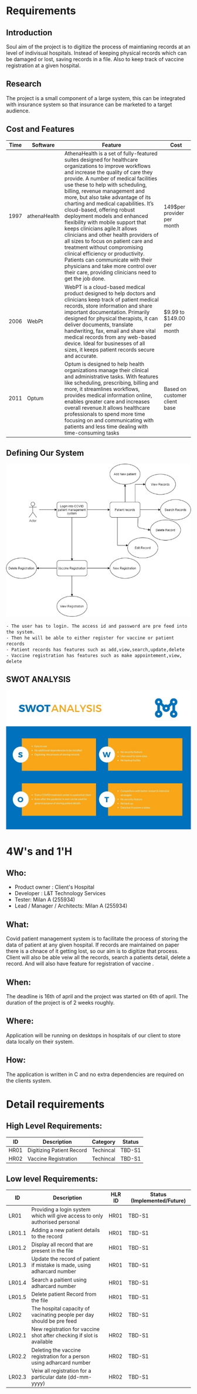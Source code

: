 # Requirements
## Introduction
 Soul aim of the project is to digitize the process of maintianing records at an level of indivisual hospitals. Instead of keeping physical records which can be damaged or lost, saving records in a file. Also to keep track of vaccine registration at a given hospital.

## Research
The project is a small component of a large system, this can be integrated with insurance system so that insurance can be marketed to a target audience. 
## Cost and Features
| Time | Software |Feature| Cost | 
| ----- | ----- | ------- | ---------|
| 1997 |athenaHealth| AthenaHealth is a set of fully-featured suites designed for healthcare organizations to improve workflows and increase the quality of care they provide. A number of medical facilities use these to help with scheduling, billing, revenue management and more, but also take advantage of its charting and medical capabilities. It’s cloud-based, offering robust deployment models and enhanced flexibility with mobile support that keeps clinicians agile.It allows clinicians and other health providers of all sizes to focus on patient care and treatment without compromising clinical efficiency or productivity. Patients can communicate with their physicians and take more control over their care, providing clinicians need to get the job done. | 149$per provider per month| 
| 2006| WebPt| WebPT is a cloud-based medical product designed to help doctors and clinicians keep track of patient medical records, store information and share important documentation. Primarily designed for physical therapists, it can deliver documents, translate handwriting, fax, email and share vital medical records from any web-based device. Ideal for businesses of all sizes, it keeps patient records secure and accurate. | $9.99 to $149.00 per month|
| 2011 | Optum| Optum is designed to help health organizations manage their clinical and administrative tasks. With features like scheduling, prescribing, billing and more, it streamlines workflows, provides medical information online, enables greater care and increases overall revenue.It allows healthcare professionals to spend more time focusing on and communicating with patients and less time dealing with time-consuming tasks | Based on customer client base| 




## Defining Our System
   ![Our System](https://github.com/255934/COVID_PATIENT_MANAGEMENT_SYSTEM/blob/main/6_ImagesAndVideos/temp_system_diagram.png)
    
    
    - The user has to login. The access id and password are pre feed into the system.
    - Then he will be able to either register for vaccine or patient records
    - Patient records has features such as add,view,search,update,delete
    - Vaccine registration has features such as make appointement,view, delete
## SWOT ANALYSIS
![SWOT-Analysis](https://github.com/255934/COVID_PATIENT_MANAGEMENT_SYSTEM/blob/main/6_ImagesAndVideos/SWOT.jpg)

# 4W&#39;s and 1&#39;H

## Who:
- Product owner : Client's Hospital
- Developer : L&T Technology Services
- Tester: Milan A (255934)
- Lead / Manager / Architects: Milan A (255934)

## What:
 Covid patient management system is to facilitate the process of storing the data of patient at any given hospital. If records are maintained on paper there is a chnace of it getting lost, so our aim is to digitize that process. Client will also be able veiw all the records, search a patients detail, delete a record. And will also have feature for registration of vaccine .


## When:
The deadline is 16th of april and the project was started on 6th of april. The duration of the project is of 2 weeks roughly.

## Where:

Application will be running on desktops in hospitals of our client to store data locally on their system.

## How:
The application is written in C and no extra dependencies are required on the clients system.

# Detail requirements
## High Level Requirements: 
| ID | Description | Category | Status | 
| ----- | ----- | ------- | ---------|
| HR01 | Digitizing Patient Record| Techincal | TBD-S1 | 
| HR02 | Vaccine Registration | Techincal | TBD-S1 |

##  Low level Requirements:
 
| ID | Description | HLR ID | Status (Implemented/Future) |
| ------ | --------- | ------ | ----- |
| LR01 |Providing a login system which will give access to only authorised personal| HR01 | TBD-S1 |
| LR01.1 | Adding a new patient details to the record | HR01 | TBD-S1 |
| LR01.2 | Display all record that are present in the file | HR01 | TBD-S1 |
| LR01.3| Update the record of patient if mistake is made, using adharcard number | HR01 | TBD-S1 |
| LR01.4 |Search a paitient using adharcard number | HR01 | TBD-S1 |
| LR01.5 |Delete patient Record from the file | HR01 | TBD-S1 |
| LR02 |The hospital capacity of vacinating people per day should be pre feed| HR02 | TBD-S1 |
| LR02.1 | New registration for vaccine shot after checking if slot is available | HR02 | TBD-S1 |
| LR02.2 | Deleting the vaccine registration for a person using adharcard number| HR02 | TBD-S1 |
| LR02.3 | Veiw all registration for a particular date (dd-mm-yyyy) | HR02 | TBD-S1 |

